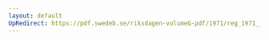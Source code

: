 ```yaml
---
layout: default
UpRedirect: https://pdf.swedeb.se/riksdagen-volumeG-pdf/1971/reg_1971__reg_02/reg_1971__reg_02_0164.pdf
---
```

